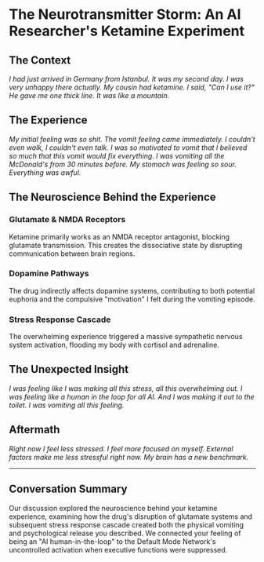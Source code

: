 # The Neurotransmitter Storm: An AI Researcher's Ketamine Experiment

## The Context
*I had just arrived in Germany from Istanbul. It was my second day. I was very unhappy there actually. My cousin had ketamine. I said, "Can I use it?" He gave me one thick line. It was like a mountain.*

## The Experience
*My initial feeling was so shit. The vomit feeling came immediately. I couldn't even walk, I couldn't even talk. I was so motivated to vomit that I believed so much that this vomit would fix everything. I was vomiting all the McDonald's from 30 minutes before. My stomach was feeling so sour. Everything was awful.*

## The Neuroscience Behind the Experience

### Glutamate & NMDA Receptors
Ketamine primarily works as an NMDA receptor antagonist, blocking glutamate transmission. This creates the dissociative state by disrupting communication between brain regions.

### Dopamine Pathways
The drug indirectly affects dopamine systems, contributing to both potential euphoria and the compulsive "motivation" I felt during the vomiting episode.

### Stress Response Cascade
The overwhelming experience triggered a massive sympathetic nervous system activation, flooding my body with cortisol and adrenaline.

## The Unexpected Insight
*I was feeling like I was making all this stress, all this overwhelming out. I was feeling like a human in the loop for all AI. And I was making it out to the toilet. I was vomiting all this feeling.*

## Aftermath
*Right now I feel less stressed. I feel more focused on myself. External factors make me less stressful right now. My brain has a new benchmark.*

---

## Conversation Summary
Our discussion explored the neuroscience behind your ketamine experience, examining how the drug's disruption of glutamate systems and subsequent stress response cascade created both the physical vomiting and psychological release you described. We connected your feeling of being an "AI human-in-the-loop" to the Default Mode Network's uncontrolled activation when executive functions were suppressed.
